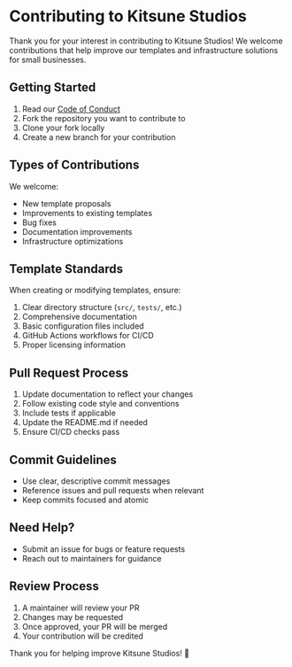 # Contributing to Kitsune Studios

Thank you for your interest in contributing to Kitsune Studios! We welcome contributions that help improve our templates and infrastructure solutions for small businesses.

## Getting Started

1. Read our [Code of Conduct](CODE_OF_CONDUCT.md)
2. Fork the repository you want to contribute to
3. Clone your fork locally
4. Create a new branch for your contribution

## Types of Contributions

We welcome:

- New template proposals
- Improvements to existing templates
- Bug fixes
- Documentation improvements
- Infrastructure optimizations

## Template Standards

When creating or modifying templates, ensure:

1. Clear directory structure (`src/`, `tests/`, etc.)
2. Comprehensive documentation
3. Basic configuration files included
4. GitHub Actions workflows for CI/CD
5. Proper licensing information

## Pull Request Process

1. Update documentation to reflect your changes
2. Follow existing code style and conventions
3. Include tests if applicable
4. Update the README.md if needed
5. Ensure CI/CD checks pass

## Commit Guidelines

- Use clear, descriptive commit messages
- Reference issues and pull requests when relevant
- Keep commits focused and atomic

## Need Help?

- Submit an issue for bugs or feature requests
- Reach out to maintainers for guidance

## Review Process

1. A maintainer will review your PR
2. Changes may be requested
3. Once approved, your PR will be merged
4. Your contribution will be credited

Thank you for helping improve Kitsune Studios! 🦊
